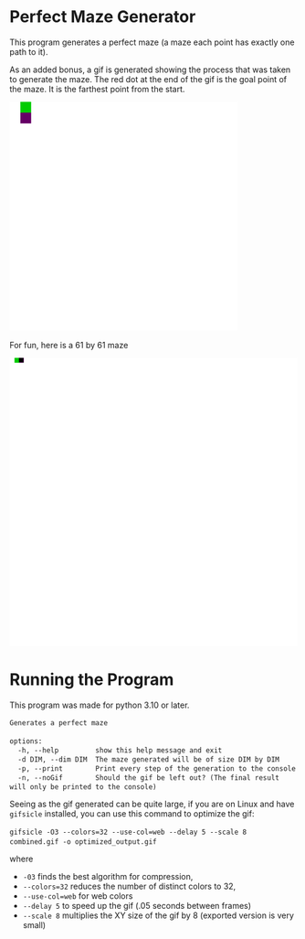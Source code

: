 # Perfect Maze Generator

This program generates a perfect maze (a maze each point has exactly one path to it).

As an added bonus, a gif is generated showing the process that was taken to generate the maze. The red dot at the end of the gif is the goal point of the maze. It is the farthest point from the start.

<img src="example.gif" width="400" height="400">

For fun, here is a 61 by 61 maze

![](smaller_61x61.gif)

# Running the Program

This program was made for python 3.10 or later.

```
Generates a perfect maze

options:
  -h, --help         show this help message and exit
  -d DIM, --dim DIM  The maze generated will be of size DIM by DIM
  -p, --print        Print every step of the generation to the console
  -n, --noGif        Should the gif be left out? (The final result will only be printed to the console)
```

Seeing as the gif generated can be quite large, if you are on Linux and have `gifsicle` installed, you can use this command to optimize the gif:

`gifsicle -O3 --colors=32 --use-col=web --delay 5 --scale 8 combined.gif -o optimized_output.gif`

where 
* `-03` finds the best algorithm for compression, 
* `--colors=32` reduces the number of distinct colors to 32, 
* `--use-col=web` for web colors
* `--delay 5` to speed up the gif (.05 seconds between frames)
* `--scale 8` multiplies the XY size of the gif by 8 (exported version is very small)


